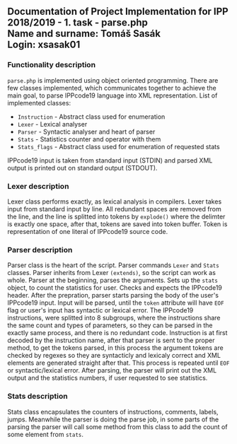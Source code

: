 ## Documentation of Project Implementation for IPP 2018/2019 - 1. task - parse.php</br> Name and surname: Tomáš Sasák </br> Login: xsasak01

### Functionality description
`parse.php` is implemented using object oriented programming. There are few classes implemented, which communicates together to achieve the main goal, to parse IPPcode19 language into XML representation. List of implemented classes:
* `Instruction` - Abstract class used for enumeration
* `Lexer` - Lexical analyser
* `Parser` - Syntactic analyser and heart of parser
* `Stats` - Statistics counter and operator with them
* `Stats_flags` - Abstract class used for enumeration of requested stats

IPPcode19 input is taken from standard input (STDIN) and parsed XML output is printed out on standard output (STDOUT).

### Lexer description
Lexer class performs exactly, as lexical analysis in compilers. Lexer takes input from standard input by line. All redundant spaces are removed from the line, and the line is splitted into tokens by `explode()` where the delimter is exactly one space, after that, tokens are saved into token buffer. Token is representation of one literal of IPPcode19 source code. 

### Parser description
Parser class is the heart of the script. Parser commands `Lexer` and `Stats` classes. Parser inherits from Lexer `(extends)`, so the script can work as whole. Parser at the beginning, parses the arguments. Sets up the `stats` object, to count the statistics for user. Checks and expects the IPPcode19 header. After the prepration, parser starts parsing the body of the user's IPPcode19 input. Input will be parsed, until the `token` attribute will have `EOF` flag or user's input has syntactic or lexical error. The IPPcode19 instructions, were splitted into 8 subgroups, where the instructions share the same count and types of parameters, so they can be parsed in the exactly same process, and there is no redundant code. Instruction is at first decoded by the instruction name, after that parser is sent to the proper method, to get the tokens parsed, in this process the argument tokens are checked by regexes so they are syntacticly and lexicaly correct and XML elements are generated straight after that. This process is repeated until `EOF` or syntactic/lexical error. After parsing, the parser will print out the XML output and the statistics numbers, if user requested to see statistics.

### Stats description
Stats class encapsulates the counters of instructions, comments, labels, jumps. Meanwhile the parser is doing the parse job, in some parts of the parsing the parser will call some method from this class to add the count of some element from `stats`.